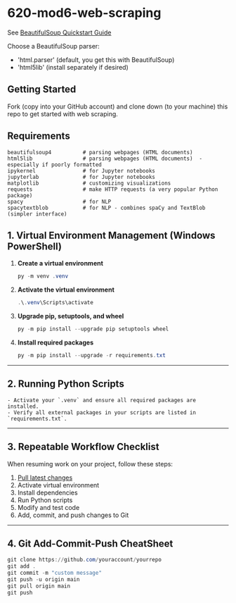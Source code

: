 # 620-mod6-web-scraping

See [BeautifulSoup Quickstart Guide](https://www.crummy.com/software/BeautifulSoup/bs4/doc/#quick-start)

Choose a BeautifulSoup parser:

- 'html.parser' (default, you get this with BeautifulSoup)
- 'html5lib' (install separately if desired)

## Getting Started

Fork (copy into your GitHub account) and clone down (to your machine) this repo to get started with web scraping.

## Requirements

    beautifulsoup4          # parsing webpages (HTML documents)
    html5lib                # parsing webpages (HTML documents)  - especially if poorly formatted
    ipykernel               # for Jupyter notebooks
    jupyterlab              # for Jupyter notebooks
    matplotlib              # customizing visualizations
    requests                # make HTTP requests (a very popular Python package)
    spacy                   # for NLP 
    spacytextblob           # for NLP - combines spaCy and TextBlob (simpler interface)

## 1. Virtual Environment Management (Windows PowerShell)

1. **Create a virtual environment**
   ```powershell
   py -m venv .venv
   ```

2. **Activate the virtual environment**
   ```powershell
   .\.venv\Scripts\activate
   ```

3. **Upgrade pip, setuptools, and wheel**
   ```powershell
   py -m pip install --upgrade pip setuptools wheel
   ```

4. **Install required packages**
   ```powershell
   py -m pip install --upgrade -r requirements.txt
   ```

---

## 2. Running Python Scripts

```
- Activate your `.venv` and ensure all required packages are installed.
- Verify all external packages in your scripts are listed in `requirements.txt`.
```
---

## 3. Repeatable Workflow Checklist

When resuming work on your project, follow these steps:

1. [Pull latest changes](https://github.com/denisecase/pro-analytics-01/tree/main/03-repeatable-workflow)
2. Activate virtual environment
3. Install dependencies
4. Run Python scripts
5. Modify and test code
6. Add, commit, and push changes to Git

---

## 4. Git Add-Commit-Push CheatSheet

```powershell
git clone https://github.com/youraccount/yourrepo
git add .
git commit -m "custom message"
git push -u origin main
git pull origin main
git push
```

